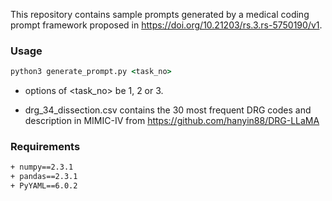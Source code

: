 This repository contains sample prompts generated by a medical coding prompt framework proposed in https://doi.org/10.21203/rs.3.rs-5750190/v1. 

### Usage
```cmd
python3 generate_prompt.py <task_no>
```
+ options of <task_no> be 1, 2 or 3.

+ drg_34_dissection.csv contains the 30 most frequent DRG codes and description in MIMIC-IV from https://github.com/hanyin88/DRG-LLaMA

### Requirements
```cmd
+ numpy==2.3.1
+ pandas==2.3.1
+ PyYAML==6.0.2
```
